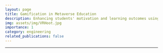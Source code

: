 ```yaml
---
layout: page
title: Gamification in Metaverse Education
description: Enhancing students' motivation and learning outcomes using a gamified student responsive system
img: assets/img/VRHoot.jpg
importance: 1
category: engineering
related_publications: false
---
```


---